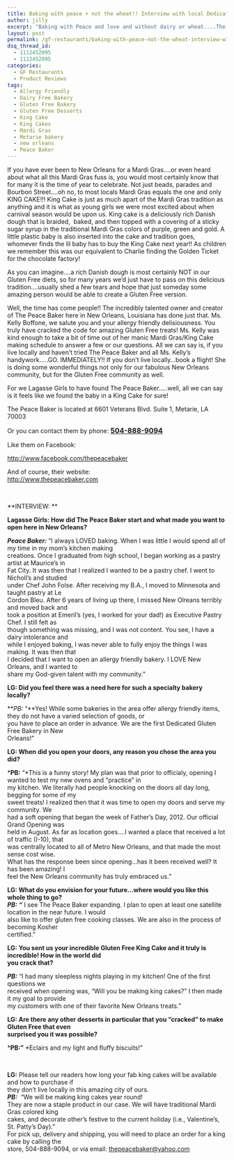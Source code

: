 ```yaml
---
title: Baking with peace + not the wheat!! Interview with local Dedicated GF Bakery, The Peace Baker.
author: jilly
excerpt: "Baking with Peace and love and without dairy or wheat....The Peace Baker in New Orleans, Louisiana is bringing a taste of tradition back to fellow New Orleanians with their deliciously Gluten Free King Cake. King Cake has long been a carnival tradition here in The Big Easy and one that you sorely miss if you suffer from a gluten and wheat allergy. Well, with The Peace Baker and all it's owner, Ms. Kelly Boffone's talents you won't be missing it for long!! "
layout: post
permalink: /gf-restaurants/baking-with-peace-not-the-wheat-interview-with-local-dedicated-gf-bakery-the-peace-baker/
dsq_thread_id:
  - 1112452095
  - 1112452095
categories:
  - GF Restaurants
  - Product Reviews
tags:
  - Allergy Friendly
  - Dairy Free Bakery
  - Gluten Free Bakery
  - Gluten Free Desserts
  - King Cake
  - King Cakes
  - Mardi Gras
  - Metarie bakery
  - new orleans
  - Peace Baker
---
```

If you have ever been to New Orleans for a Mardi Gras&#8230;.or even heard about what all this Mardi Gras fuss is, you would most certainly know that for many it is the time of year to celebrate. Not just beads, parades and Bourbon Street&#8230;.oh no, to most locals Mardi Gras equals the one and only KING CAKE!!! King Cake is just as much apart of the Mardi Gras tradition as anything and it is what as young girls we were most excited about when carnival season would be upon us. King cake is a deliciously rich Danish dough that is braided,  baked, and then topped with a covering of a sticky sugar syrup in the traditional Mardi Gras colors of purple, green and gold. A little plastic baby is also inserted into the cake and tradition goes, whomever finds the lil baby has to buy the King Cake next year!! As children we remember this was our equivalent to Charlie finding the Golden Ticket for the chocolate factory!

As you can imagine&#8230;.a rich Danish dough is most certainly NOT in our Gluten Free diets, so for many years we&#8217;d just have to pass on this delicious tradition&#8230;.usually shed a few tears and hope that just someday some amazing person would be able to create a Gluten Free version.

Well, the time has come people!! The incredibly talented owner and creator of The Peace Baker here in New Orleans, Louisiana has done just that. Ms. Kelly Boffone, we salute you and your allergy friendly delisiousness. You truly have cracked the code for amazing Gluten Free treats! Ms. Kelly was kind enough to take a bit of time out of her manic Mardi Gras/King Cake making schedule to answer a few or our questions. All we can say is, if you live locally and haven&#8217;t tried The Peace Baker and all Ms. Kelly&#8217;s handywork&#8230;..GO. IMMEDIATELY!! If you don&#8217;t live locally&#8230;book a flight! She is doing some wonderful things not only for our fabulous New Orleans community, but for the Gluten Free community as well.

For we Lagasse Girls to have found The Peace Baker&#8230;..well, all we can say is it feels like we found the baby in a King Cake for sure!

The Peace Baker is located at 6601 Veterans Blvd. Suite 1, Metarie, LA 70003

Or you can contact them by phone: <span style="color: #888888"><span style="font-size: medium"><b><a href="tel:504-888-9094" target="_blank">504-888-9094</a></b></span></span>

Like them on Facebook:

<span style="color: #888888"><a href="http://www.facebook.com/thepeacebaker" target="_blank" rel="nofollow">http://www.facebook.com/thepeacebaker</a><br /> </span>

And of course, their website: <span style="color: #888888"><br /> <a href="http://www.thepeacebaker.com/" target="_blank" rel="nofollow">http://www.thepeacebaker.com</a></span>

&nbsp;

**INTERVIEW: **

**Lagasse Girls: How did The Peace Baker start and what made you want to open here in New Orleans?**

***Peace Baker:*** &#8220;I always LOVED baking. When I was little I would spend all of my time in my mom’s kitchen making  
creations. Once I graduated from high school, I began working as a pastry artist at Maurice’s in  
Fat City. It was then that I realized I wanted to be a pastry chef. I went to Nicholl’s and studied  
under Chef John Folse. After receiving my B.A., I moved to Minnesota and taught pastry at Le  
Cordon Bleu. After 6 years of living up there, I missed New Olreans terribly and moved back and  
took a position at Emeril’s (yes, I worked for your dad!) as Executive Pastry Chef. I still felt as  
though something was missing, and I was not content. You see, I have a dairy intolerance and  
while I enjoyed baking, I was never able to fully enjoy the things I was making. It was then that  
I decided that I want to open an allergy friendly bakery. I LOVE New Orleans, and I wanted to  
share my God-given talent with my community.&#8221;

**LG: Did you feel there was a need here for such a specialty bakery locally?**

***PB:* &#8220;**Yes! While some bakeries in the area offer allergy friendly items, they do not have a varied selection of goods, or  
you have to place an order in advance. We are the first Dedicated Gluten Free Bakery in New  
Orleans!&#8221;

**LG: When did you open your doors, any reason you chose the area you did?**

***PB:** &#8220;*This is a funny story! My plan was that prior to officialy, opening I wanted to test my new ovens and “practice” in  
my kitchen. We literally had people knocking on the doors all day long, begging for some of my  
sweet treats! I realized then that it was time to open my doors and serve my community. We  
had a soft opening that began the week of Father’s Day, 2012. Our official Grand Opening was  
held in August. As far as location goes….I wanted a place that received a lot of traffic (I-10), that  
was centrally located to all of Metro New Orleans, and that made the most sense cost wise.  
What has the response been since opening…has it been received well? It has been amazing! I  
feel the New Orleans community has truly embraced us.&#8221;

**LG: What do you envision for your future…where would you like this whole thing to go?**  
***PB: &#8220;*** I see The Peace Baker expanding. I plan to open at least one satellite location in the near future. I would  
also like to offer gluten free cooking classes. We are also in the process of becoming Kosher  
certified.&#8221;

**LG: You sent us your incredible Gluten Free King Cake and it truly is incredible! How in the world did**  
**you crack that?**

***PB:*** &#8220;I had many sleepless nights playing in my kitchen! One of the first questions we  
received when opening was, “Will you be making king cakes?” I then made it my goal to provide  
my customers with one of their favorite New Orleans treats.&#8221;

**LG: Are there any other desserts in particular that you “cracked” to make Gluten Free that even**  
**surprised you it was possible?**

***PB:&#8221;** *Eclairs and my light and fluffy biscuits!&#8221;

&nbsp;

**LG:** Please tell our readers how long your fab king cakes will be available and how to purchase if  
they don’t live locally in this amazing city of ours.  
***PB:***  &#8220;We will be making king cakes year round!  
They are now a staple product in our case. We will have traditional Mardi Gras colored king  
cakes, and decorate other’s festive to the current holiday (i.e., Valentine’s, St. Patty’s Day).&#8221;  
For pick up, delivery and shipping, you will need to place an order for a king cake by calling the  
store, 504-888-9094, or via email: thepeacebaker@yahoo.com

&nbsp;